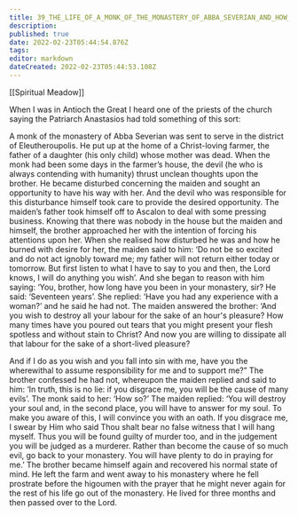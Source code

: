 ```yaml
---
title: 39_THE_LIFE_OF_A_MONK_OF_THE_MONASTERY_OF_ABBA_SEVERIAN_AND_HOW_HE_WAS_PRUDENTLY_RESTRAINED_BY_A_COUNTRY-GIRL_FROM_SINNING_WITH_HER
description: 
published: true
date: 2022-02-23T05:44:54.876Z
tags: 
editor: markdown
dateCreated: 2022-02-23T05:44:53.108Z
---
```


[[Spiritual Meadow]]
 
When I was in Antioch the Great I heard one of the priests of the church saying the Patriarch Anastasios had told something of this sort:  
 
A monk of the monastery of Abba Severian was sent to serve in the district of Eleutheroupolis. He put up at the home of a Christ-loving farmer, the father of a daughter (his only child) whose mother was dead. When the monk had been some days in the farmer’s house, the devil (he who is always contending with humanity) thrust unclean thoughts upon the brother. He became disturbed concerning the maiden and sought an opportunity to have his way with her. And the devil who was responsible for this disturbance himself took care to provide the desired opportunity. The maiden’s father took himself off to Ascalon to deal with some pressing business. Knowing that there was nobody in the house but the maiden and himself, the brother approached her with the intention of forcing his attentions upon her. When she realised how disturbed he was and how he burned with desire for her, the maiden said to him: ‘Do not be so excited and do not act ignobly toward me; my father will not return either today or tomorrow. But first listen to what I have to say to you and then, the Lord knows, I will do anything you wish’. And she began to reason with him saying: ‘You, brother, how long have you been in your monastery, sir? He said: ‘Seventeen years’. She replied: ‘Have you had any experience with a woman?’ and he said he had not. The maiden answered the brother: ‘And you wish to destroy all your labour for the sake of an hour's pleasure? How many times have you poured out tears that you might present your flesh spotless and without stain to Christ? And now you are willing to dissipate all that labour for the sake of a short-lived pleasure?  
 
And if I do as you wish and you fall into sin with me, have you the wherewithal to assume responsibility for me and to support me?” The brother confessed he had not, whereupon the maiden replied and said to him: ‘In truth, this is no lie: if you disgrace me, you will be the cause of many evils’. The monk said to her: ‘How so?’ The maiden replied: ‘You will destroy your soul and, in the second place, you will have to answer for my soul. To make you aware of this, I will convince you with an oath. If you disgrace me, I swear by Him who said Thou shalt bear no false witness that I will hang myself. Thus you will be found guilty of murder too, and in the judgement you will be judged as a murderer. Rather than become the cause of so much evil, go back to your monastery. You will have plenty to do in praying for me.’ The brother became himself again and recovered his normal state of mind. He left the farm and went away to his monastery where he fell prostrate before the higoumen with the prayer that he might never again for the rest of his life go out of the monastery. He lived for three months and then passed over to the Lord. 
